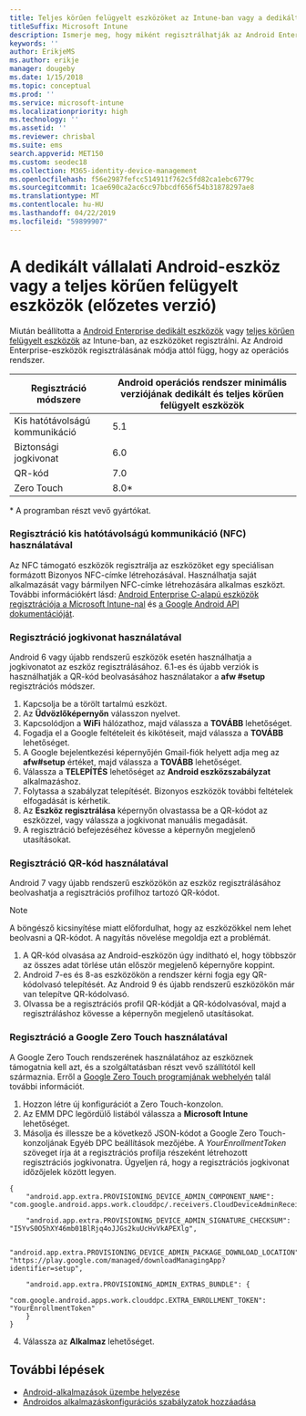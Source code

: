 ```yaml
---
title: Teljes körűen felügyelt eszközöket az Intune-ban vagy a dedikált vállalati Android-eszköz regisztrálása
titleSuffix: Microsoft Intune
description: Ismerje meg, hogy miként regisztrálhatják az Android Enterprise dedikált vagy teljes körűen felügyelt eszközökre az Intune-ban.
keywords: ''
author: ErikjeMS
ms.author: erikje
manager: dougeby
ms.date: 1/15/2018
ms.topic: conceptual
ms.prod: ''
ms.service: microsoft-intune
ms.localizationpriority: high
ms.technology: ''
ms.assetid: ''
ms.reviewer: chrisbal
ms.suite: ems
search.appverid: MET150
ms.custom: seodec18
ms.collection: M365-identity-device-management
ms.openlocfilehash: f56e2987fefcc514911f762c5fd82ca1ebc6779c
ms.sourcegitcommit: 1cae690ca2ac6cc97bbcdf656f54b31878297ae8
ms.translationtype: MT
ms.contentlocale: hu-HU
ms.lasthandoff: 04/22/2019
ms.locfileid: "59899907"
---
```

# <a name="enroll-your-android-enterprise-dedicated-devices-or-fully-managed-devices-preview"></a>A dedikált vállalati Android-eszköz vagy a teljes körűen felügyelt eszközök (előzetes verzió)

Miután beállította a [Android Enterprise dedikált eszközök](android-kiosk-enroll.md) vagy [teljes körűen felügyelt eszközök](android-fully-managed-enroll.md) az Intune-ban, az eszközöket regisztrálni. Az Android Enterprise-eszközök regisztrálásának módja attól függ, hogy az operációs rendszer.

| Regisztráció módszere | Android operációs rendszer minimális verziójának dedikált és teljes körűen felügyelt eszközök |
| ----- | ----- |
| Kis hatótávolságú kommunikáció | 5.1 |
| Biztonsági jogkivonat | 6.0 |
| QR-kód | 7.0 |
| Zero Touch  | 8.0\* |

\* A programban részt vevő gyártókat.

### <a name="enroll-by-using-near-field-communication-nfc"></a>Regisztráció kis hatótávolságú kommunikáció (NFC) használatával

Az NFC támogató eszközök regisztrálja az eszközöket egy speciálisan formázott Bizonyos NFC-címke létrehozásával. Használhatja saját alkalmazását vagy bármilyen NFC-címke létrehozására alkalmas eszközt. További információkért lásd: [Android Enterprise C-alapú eszközök regisztrációja a Microsoft Intune-nal](https://blogs.technet.microsoft.com/cbernier/2018/10/15/nfc-based-android-enterprise-device-enrollment-with-microsoft-intune/) és [a Google Android API dokumentációját](https://developers.google.com/android/management/provision-device#nfc_method).

### <a name="enroll-by-using-a-token"></a>Regisztráció jogkivonat használatával

Android 6 vagy újabb rendszerű eszközök esetén használhatja a jogkivonatot az eszköz regisztrálásához. 6.1-es és újabb verziók is használhatják a QR-kód beolvasásához használatakor a **afw #setup** regisztrációs módszer.

1. Kapcsolja be a törölt tartalmú eszközt.
2. Az **Üdvözlőképernyőn** válasszon nyelvet.
3. Kapcsolódjon a **WiFi** hálózathoz, majd válassza a **TOVÁBB** lehetőséget.
4. Fogadja el a Google feltételeit és kikötéseit, majd válassza a **TOVÁBB** lehetőséget.
5. A Google bejelentkezési képernyőjén Gmail-fiók helyett adja meg az **afw#setup** értéket, majd válassza a **TOVÁBB** lehetőséget.
6. Válassza a **TELEPÍTÉS** lehetőséget az **Android eszközszabályzat** alkalmazáshoz.
7. Folytassa a szabályzat telepítését.  Bizonyos eszközök további feltételek elfogadását is kérhetik. 
8. Az **Eszköz regisztrálása** képernyőn olvastassa be a QR-kódot az eszközzel, vagy válassza a jogkivonat manuális megadását.
9. A regisztráció befejezéséhez kövesse a képernyőn megjelenő utasításokat. 

### <a name="enroll-by-using-a-qr-code"></a>Regisztráció QR-kód használatával

Android 7 vagy újabb rendszerű eszközökön az eszköz regisztrálásához beolvashatja a regisztrációs profilhoz tartozó QR-kódot.

> [!Note]
> A böngésző kicsinyítése miatt előfordulhat, hogy az eszközökkel nem lehet beolvasni a QR-kódot. A nagyítás növelése megoldja ezt a problémát.

1. A QR-kód olvasása az Android-eszközön úgy indítható el, hogy többször az összes adat törlése után először megjelenő képernyőre koppint.
2. Android 7-es és 8-as eszközökön a rendszer kérni fogja egy QR-kódolvasó telepítését. Az Android 9 és újabb rendszerű eszközökön már van telepítve QR-kódolvasó.
3. Olvassa be a regisztrációs profil QR-kódját a QR-kódolvasóval, majd a regisztráláshoz kövesse a képernyőn megjelenő utasításokat.

### <a name="enroll-by-using-google-zero-touch"></a>Regisztráció a Google Zero Touch használatával

A Google Zero Touch rendszerének használatához az eszköznek támogatnia kell azt, és a szolgáltatásban részt vevő szállítótól kell származnia.  Erről a [Google Zero Touch programjának webhelyén](https://www.android.com/enterprise/management/zero-touch/) talál további információt. 

1. Hozzon létre új konfigurációt a Zero Touch-konzolon.
2. Az EMM DPC legördülő listából válassza a **Microsoft Intune** lehetőséget.
3. Másolja és illessze be a következő JSON-kódot a Google Zero Touch-konzoljának Egyéb DPC beállítások mezőjébe. A *YourEnrollmentToken* szöveget írja át a regisztrációs profilja részeként létrehozott regisztrációs jogkivonatra. Ügyeljen rá, hogy a regisztrációs jogkivonat időzőjelek között legyen.

```
{ 
    "android.app.extra.PROVISIONING_DEVICE_ADMIN_COMPONENT_NAME": "com.google.android.apps.work.clouddpc/.receivers.CloudDeviceAdminReceiver", 

    "android.app.extra.PROVISIONING_DEVICE_ADMIN_SIGNATURE_CHECKSUM": "I5YvS0O5hXY46mb01BlRjq4oJJGs2kuUcHvVkAPEXlg", 

    "android.app.extra.PROVISIONING_DEVICE_ADMIN_PACKAGE_DOWNLOAD_LOCATION": "https://play.google.com/managed/downloadManagingApp?identifier=setup", 

    "android.app.extra.PROVISIONING_ADMIN_EXTRAS_BUNDLE": { 
        "com.google.android.apps.work.clouddpc.EXTRA_ENROLLMENT_TOKEN": "YourEnrollmentToken" 
    } 
} 
```
4. Válassza az **Alkalmaz** lehetőséget.


## <a name="next-steps"></a>További lépések
- [Android-alkalmazások üzembe helyezése](apps-deploy.md)
- [Androidos alkalmazáskonfigurációs szabályzatok hozzáadása](device-profiles.md)

